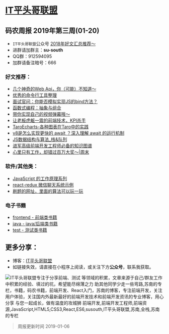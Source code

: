 
# [IT平头哥联盟](https://susouth.com/ "@IT·平头哥联盟，码农书籍，苏南的专栏")

##  码农周报 2019年第三周(01-20)

+ `IT平头哥联盟`公众号 [2018年好文汇总推荐～](https://mp.weixin.qq.com/s/-BA4X3ScSSpsZRrUCyTuBw)
+ 进群请加群主：**su-south**
+ QQ群：912594095 
+ 加群请备注暗号：666 

### 好文推荐：
+ [几个神奇的Web Api，你（可能）不知道～](https://mp.weixin.qq.com/s/VdwLtAfZzSQxXW-qw7FXBA)
+ [优秀的命令行工具整理](http://t.cn/EqkZje2)
+ [面试官问：你能否模拟实现JS的bind方法？](https://mp.weixin.qq.com/s/iA5kx2LuLX05H4c6beSmNg)
+ [函数式编程：抽象与组合](https://mp.weixin.qq.com/s/AE5b4jKvhBsZsg3ucEu9AA)
+ [带你实现自己的视频弹幕哦～](https://mp.weixin.qq.com/s/TK9RyrxqspFCJ40nSSGQZA)
+ [让老板虎躯一震的前端技术，KPI杀手](http://t.cn/EqkALG6)
+ [TaroEcharts-各种图表在Taro中的实践](http://t.cn/EqkAWP0)
+ [v8是怎么实现更快的 await ？深入理解 await 的运行机制](https://zhuanlan.zhihu.com/p/53944576)
+ [JS数据结构与算法_栈&队列](https://segmentfault.com/a/1190000017905515)
+ [进军高级前端开发工程师必备的知识图谱](https://segmentfault.com/a/1190000017849026)
+ [心里只有工作，却错过百万大奖～|周末](https://mp.weixin.qq.com/s/NxZ0zVRz_WyTGl7oD9S_hw)




### 软件/其他类：
+ [JavaScript 的工作原理系列](https://github.com/Troland/how-javascript-works)
+ [react-redux 微信聊天系统示例](https://github.com/meibin08/react-redux-chat)
+ [刷题的网址，里面的算法可以玩一玩](https://leetcode-cn.com/problemset/all/)


### 电子书籍
+ [frontend - 前端类书籍](../frontend "前端类电子书籍整理")
+ [java - java/后端类书籍](../java "java或后端开发人员电子书籍整理")
+ [test - 测试类书籍](../test "测试人员电子书籍整理")

## 更多分享：
+ 博客：[IT平头哥联盟](https://susouth.com "IT平头哥联盟")
+ 如链接失效，请直接在小程序上阅读，或关注下方**公众号**，联系我获取。

![IT平头哥联盟专注于分享前端、测试 等领域的积累，文章来源于自己/群友工作中积累的经验、填过的坑，希望能尽绵薄之力 助其他同学少走一些弯路,苏南的专栏，书籍，码农书籍，前端开发、React入门，苏南的博客，专注前端开发，关注用户体验，关注国内外最新最好的前端开发技术和前端开发资讯的专业博客，用心分享 与您一起成长，做有温度的攻城狮 前端开发,前端开发工程师,前端资源,JavaScript,HTML5,CSS3,React,ES6,susouth,IT平头哥联盟,苏南,全栈,苏南的专栏](https://user-images.githubusercontent.com/18324563/49295841-ae197600-f4f1-11e8-80c9-53ee54ee1f86.png "IT平头哥联盟")

> 周报更新时间 2019-01-06


